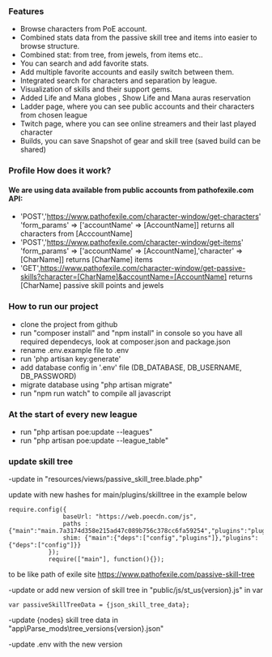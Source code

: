 ### Features

- Browse characters from PoE account.
- Combined stats data from the passive skill tree and items into easier to browse structure.
- Combined stat: from tree, from jewels, from items etc..
- You can search and add favorite stats.
- Add multiple favorite accounts and easily switch between them.
- Integrated search for characters and separation by league.
- Visualization of skills and their support gems.
- Added Life and Mana globes , Show Life and Mana auras reservation
- Ladder page, where you can see public accounts and their characters from chosen league
- Twitch page, where you can see online streamers and their last played character
- Builds, you can save Snapshot of gear and skill tree (saved build can be shared)

### Profile How does it work?

#### We are using data available from public accounts from pathofexile.com API:

- 'POST','https://www.pathofexile.com/character-window/get-characters' 'form_params' => ['accountName' => [AccountName]]
  returns all characters from [AcccountName]
- 'POST','https://www.pathofexile.com/character-window/get-items' 'form_params' => ['accountName' => [AccountName],'character' => [CharName]]
  returns [CharName] items
- 'GET',https://www.pathofexile.com/character-window/get-passive-skills?character=[CharName]&accountName=[AccountName]
  returns [CharName] passive skill points and jewels

### How to run our project

- clone the project from github
- run "composer install" and "npm install" in console so you have all required dependecys, look at composer.json and package.json
- rename .env.example file to .env
- run 'php artisan key:generate'
- add database config in '.env' file (DB_DATABASE, DB_USERNAME, DB_PASSWORD)
- migrate database using "php artisan migrate"
- run "npm run watch" to compile all javascript

### At the start of every new league

- run "php artisan poe:update --leagues"
- run "php artisan poe:update --league_table"

### update skill tree

-update in "resources/views/passive_skill_tree.blade.php"

update with new hashes for main/plugins/skilltree in the example below

```
require.config({
               baseUrl: "https://web.poecdn.com/js",
               paths : {"main":"main.7a3174d358e215ad47c089b756c378cc6fa59254","plugins":"plugins.5ba98de7e3d017333712f2389a750340bc9981b1","skilltree":"skilltree.76f51f6f04d55e6ec5e220ffe51376ee9c26055e"},
               shim: {"main":{"deps":["config","plugins"]},"plugins":{"deps":["config"]}}
           });
           require(["main"], function(){});
```

to be like path of exile site https://www.pathofexile.com/passive-skill-tree

-update or add new version of skill tree in "public/js/st_us{version}.js" in var

```
var passiveSkillTreeData = {json_skill_tree_data};
```

-update {nodes} skill tree data in "app\Parse_mods\tree_versions\{version}.json"

-update .env with the new version
